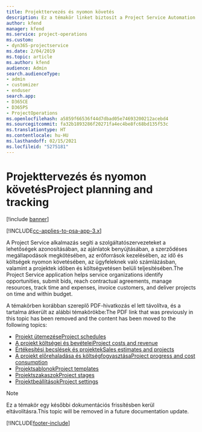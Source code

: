 ```yaml
---
title: Projekttervezés és nyomon követés
description: Ez a témakör linket biztosít a Project Service Automation tervezéssel és nyomon követéssel kapcsolatos információihoz.
author: kfend
manager: kfend
ms.service: project-operations
ms.custom:
- dyn365-projectservice
ms.date: 2/04/2019
ms.topic: article
ms.author: kfend
audience: Admin
search.audienceType:
- admin
- customizer
- enduser
search.app:
- D365CE
- D365PS
- ProjectOperations
ms.openlocfilehash: a5859f66536f44d7dbad05e74693200212acebd4
ms.sourcegitcommit: fa32b1893286f20271fa4ec4be8fc68bd135f53c
ms.translationtype: HT
ms.contentlocale: hu-HU
ms.lasthandoff: 02/15/2021
ms.locfileid: "5275181"
---
```

# <a name="project-planning-and-tracking"></a><span data-ttu-id="5679e-103">Projekttervezés és nyomon követés</span><span class="sxs-lookup"><span data-stu-id="5679e-103">Project planning and tracking</span></span>

[!include [banner](../../includes/psa-now-project-operations.md)]

[!INCLUDE[cc-applies-to-psa-app-3.x](../../includes/cc-applies-to-psa-app-3x.md)]

<span data-ttu-id="5679e-104">A Project Service alkalmazás segíti a szolgáltatószervezeteket a lehetőségek azonosításában, az ajánlatok benyújtásában, a szerződéses megállapodások megkötésében, az erőforrások kezelésében, az idő és költségek nyomon követésében, az ügyfeleknek való számlázásban, valamint a projektek időben és költségvetésen belüli teljesítésében.</span><span class="sxs-lookup"><span data-stu-id="5679e-104">The Project Service application helps service organizations identify opportunities, submit bids, reach contractual agreements, manage resources, track time and expenses, invoice customers, and deliver projects on time and within budget.</span></span> 

<span data-ttu-id="5679e-105">A témakörben korábban szereplő PDF-hivatkozás el lett távolítva, és a tartalma átkerült az alábbi témakörökbe:</span><span class="sxs-lookup"><span data-stu-id="5679e-105">The PDF link that was previously in this topic has been removed and the content has been moved to the following topics:</span></span>

- [<span data-ttu-id="5679e-106">Projekt ütemezése</span><span class="sxs-lookup"><span data-stu-id="5679e-106">Project schedules</span></span>](../project-creating.md)
- [<span data-ttu-id="5679e-107">A projekt költségei és bevételei</span><span class="sxs-lookup"><span data-stu-id="5679e-107">Project costs and revenue</span></span>](../project-estimating.md)
- [<span data-ttu-id="5679e-108">Értékesítési becslések és projektek</span><span class="sxs-lookup"><span data-stu-id="5679e-108">Sales estimates and projects</span></span>](../project-leveraging.md)
- [<span data-ttu-id="5679e-109">A projekt előrehaladása és költségfogyasztása</span><span class="sxs-lookup"><span data-stu-id="5679e-109">Project progress and cost consumption</span></span>](../project-tracking.md)
- [<span data-ttu-id="5679e-110">Projektsablonok</span><span class="sxs-lookup"><span data-stu-id="5679e-110">Project templates</span></span>](../project-templates.md)
- [<span data-ttu-id="5679e-111">Projektszakaszok</span><span class="sxs-lookup"><span data-stu-id="5679e-111">Project stages</span></span>](../project-stages.md)
- [<span data-ttu-id="5679e-112">Projektbeállítások</span><span class="sxs-lookup"><span data-stu-id="5679e-112">Project settings</span></span>](../project-settings.md)

> [!NOTE]
> <span data-ttu-id="5679e-113">Ez a témakör egy későbbi dokumentációs frissítésben kerül eltávolításra.</span><span class="sxs-lookup"><span data-stu-id="5679e-113">This topic will be removed in a future documentation update.</span></span> 


[!INCLUDE[footer-include](../../includes/footer-banner.md)]